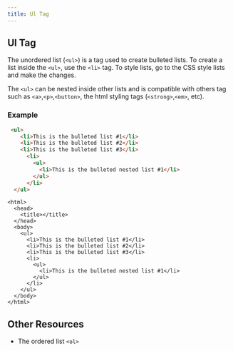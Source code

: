 ```yaml
---
title: Ul Tag
---
```

## Ul Tag

The unordered list (`<ul>`) is a tag used to create bulleted lists. To create a list inside the `<ul>`, use the `<li>` tag. To style lists, go to the CSS style lists and make the changes.

The `<ul>` can be nested inside other lists and is compatible with others tag such as `<a>`,`<p>`,`<button>`, the html styling tags (`<strong>`,`<em>`, etc).

### Example

```html
 <ul>
    <li>This is the bulleted list #1</li>
    <li>This is the bulleted list #2</li>
    <li>This is the bulleted list #3</li>
      <li>
        <ul>
          <li>This is the bulleted nested list #1</li>
        </ul>
      </li>
  </ul>
```


```
<html>
  <head>
    <title></title>
  </head>
  <body>
    <ul>
      <li>This is the bulleted list #1</li>
      <li>This is the bulleted list #2</li>
      <li>This is the bulleted list #3</li>
      <li>
        <ul>
          <li>This is the bulleted nested list #1</li>
        </ul>
      </li>
    </ul>
  </body>
</html>
```
## Other Resources
- The ordered list `<ol>`
